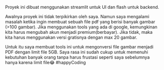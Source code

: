 Proyek ini dibuat menggunakan streamlit untuk UI dan flash untuk backend.

Awalnya proyek ini tidak terpikirkan oleh saya. Namun saya mengalami masalah ketika ingin membuat sebuah file pdf yang berisi banyak gambar (>100 gambar). 
Jika menggunakan tools yang ada di google, kemungkinan kita harus mengubah akun menjadi premium(berbayar). 
Jika tidak, maka kita harus menggunakan versi gratisnya dengan max 20 gambar. 

Untuk itu saya membuat tools ini untuk mengonversi file gambar menjadi PDF dengan limit file 5GB. 
Saya rasa ini sudah cukup untuk memenuhi kebutuhan banyak orang tanpa harus frustasi seperti saya sebelumnya hanya karena limit file😂 #happyCoding
